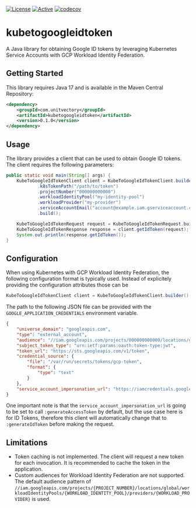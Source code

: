 [![License](https://img.shields.io/badge/License-Apache%202.0-blue.svg)](https://opensource.org/licenses/Apache-2.0) [![Active](https://img.shields.io/badge/Status-Active-green)](https://guide.unitvectorylabs.com/bestpractices/status/#active) [![codecov](https://codecov.io/gh/UnitVectorY-Labs/kubetogoogleidtoken/graph/badge.svg?token=DvVSkrR8zW)](https://codecov.io/gh/UnitVectorY-Labs/kubetogoogleidtoken)

# kubetogoogleidtoken

A Java library for obtaining Google ID tokens by leveraging Kubernetes Service Accounts with GCP Workload Identity Federation.

## Getting Started

This library requires Java 17 and is available in the Maven Central Repository:

```xml
<dependency>
    <groupId>com.unitvectory</groupId>
    <artifactId>kubetogoogleidtoken</artifactId>
    <version>0.1.0</version>
</dependency>
```

## Usage

The library provides a client that can be used to obtain Google ID tokens. The client requires the following parameters:

```java
public static void main(String[] args) {
    KubeToGoogleIdTokenClient client = KubeToGoogleIdTokenClient.builder()
            .k8sTokenPath("/path/to/token")
            .projectNumber("000000000000")
            .workloadIdentityPool("my-identity-pool")
            .workloadProvider("my-provider")
            .serviceAccountEmail("account@example.iam.gserviceaccount.com")
            .build();

    KubeToGoogleIdTokenRequest request = KubeToGoogleIdTokenRequest.builder().audience("https://example.com").build();
    KubeToGoogleIdTokenResponse response = client.getIdToken(request);
    System.out.println(response.getIdToken());
}
```

## Configuration

When using Kubernetes with GCP Workload Identity Federation, the following configuration format is typically used. Instead of explicitely providing the configuration attributes those can be 

```java
KubeToGoogleIdTokenClient client = KubeToGoogleIdTokenClient.builder().build();
```

The path to the following JSON file can be provided with the `GOOGLE_APPLICATION_CREDENTIALS` environment variable.

```json
{
    "universe_domain": "googleapis.com",
    "type": "external_account",
    "audience": "//iam.googleapis.com/projects/000000000000/locations/global/workloadIdentityPools/my-identity-pool/providers/my-provider",
    "subject_token_type": "urn:ietf:params:oauth:token-type:jwt",
    "token_url": "https://sts.googleapis.com/v1/token",
    "credential_source": {
        "file": "/var/run/secrets/tokens/gcp-token",
        "format": {
            "type": "text"
        }
    },
    "service_account_impersonation_url": "https://iamcredentials.googleapis.com/v1/projects/-/serviceAccounts/account@example.iam.gserviceaccount.com:generateAccessToken"
}
```

One important note is that the `service_account_impersonation_url` is going to be set to call `:generateAccessToken` by default, but the use case here is for ID Tokens, therefore this client will automatically change that to `:generateIdToken` before making the request.

## Limitations

- Token caching is not implemented. The client will request a new token for each invocation. It is recommended to cache the token in the application.
- Custom audiences for Workload Identity Federation are not supported. The default audience pattern of `//iam.googleapis.com/projects/{PROJECT_NUMBER}/locations/global/workloadIdentityPools/{WORKLOAD_IDENTITY_POOL}/providers/{WORKLOAD_PROVIDER}` is used.
